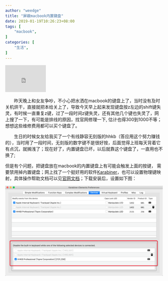 ```yaml
---
author: "weedge"
title: "屏蔽macbook内置键盘"
date: 2019-01-19T10:26:23+08:00
tags: [
	"macbook",
]
categories: [
	"生活",
]
---
```

<iframe frameborder="no" border="0" marginwidth="0" marginheight="0" width=130 height=86 src="https://music.163.com/outchain/player?type=2&id=28828074&auto=0&height=66"></iframe>

&emsp;&emsp;昨天晚上和女友争吵，不小心把水洒在macbook的键盘上了，当时没有及时关机烘干，直接就把本给关上了，导致今天早上起来发现键盘按z左边的shift键失灵，有时候一直重复z键，过了一段时间z键失灵，还有其他几个键也失灵了，网上搜了一下，有可能是排线的原因，找官网修理一下, 估计也得300到1000不等；想想这些维修费用都可以买个键盘了。

<!--more-->
&emsp;&emsp;生日的时候女友给我买了一个有线静容无刻版的hhkb（答应用这个努力赚钱的），当时用了一段时间，无刻版的数字键不是很好按，后面觉得上班每天背着它有点沉，就搁浅了；现在好了，内置键盘已坏，以后就靠这个键盘了，一直用也不换了;  

但是有个问题，把键盘放在macbook的内置键盘上有可能会触发上面的按键， 需要禁用掉内置键盘；网上找了一个挺好用的软件[Karabiner](https://pqrs.org/osx/karabiner/)，也可以设置物理键映射，具体操作帮助文档可以见[官网文档](https://pqrs.org/osx/karabiner/document.html)；下载安装后，设置如下图：

![karabiner][1]


[1]: https://raw.githubusercontent.com/weedge/weedge.github.io/3368e1e7132b25ac24459dd137ac57e7a3c0fe2e/image/kar.png
